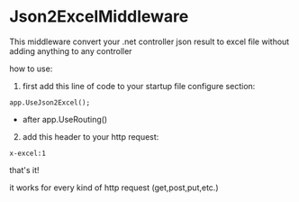 # Json2ExcelMiddleware

This middleware convert your .net controller json result to excel file without adding anything to any controller

how to use: 

1) first add this line of code to your startup file configure section:

```
app.UseJson2Excel();
```
* after app.UseRouting()

2) add this header to your http request:

```
x-excel:1
```

that's it!

it works for every kind of http request (get,post,put,etc.)
